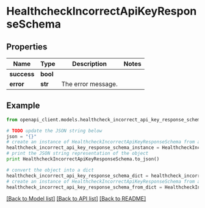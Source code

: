 # HealthcheckIncorrectApiKeyResponseSchema


## Properties
Name | Type | Description | Notes
------------ | ------------- | ------------- | -------------
**success** | **bool** |  | 
**error** | **str** | The error message. | 

## Example

```python
from openapi_client.models.healthcheck_incorrect_api_key_response_schema import HealthcheckIncorrectApiKeyResponseSchema

# TODO update the JSON string below
json = "{}"
# create an instance of HealthcheckIncorrectApiKeyResponseSchema from a JSON string
healthcheck_incorrect_api_key_response_schema_instance = HealthcheckIncorrectApiKeyResponseSchema.from_json(json)
# print the JSON string representation of the object
print HealthcheckIncorrectApiKeyResponseSchema.to_json()

# convert the object into a dict
healthcheck_incorrect_api_key_response_schema_dict = healthcheck_incorrect_api_key_response_schema_instance.to_dict()
# create an instance of HealthcheckIncorrectApiKeyResponseSchema from a dict
healthcheck_incorrect_api_key_response_schema_from_dict = HealthcheckIncorrectApiKeyResponseSchema.from_dict(healthcheck_incorrect_api_key_response_schema_dict)
```
[[Back to Model list]](../README.md#documentation-for-models) [[Back to API list]](../README.md#documentation-for-api-endpoints) [[Back to README]](../README.md)


